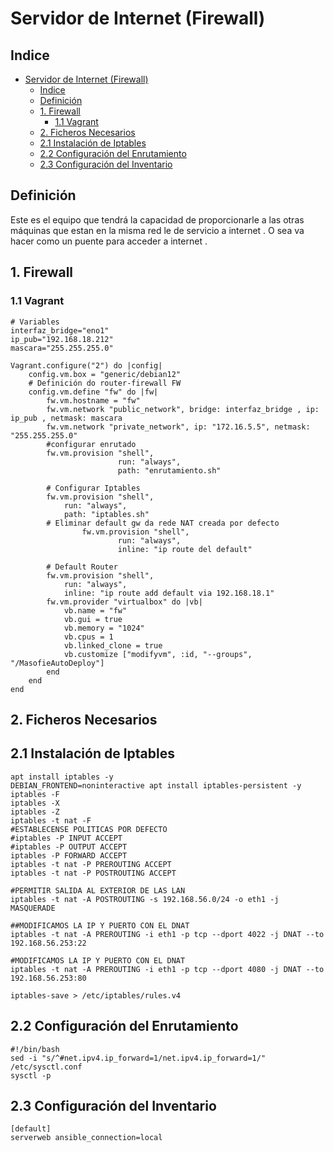 # Servidor de Internet (Firewall)

## Indice 
- [Servidor de Internet (Firewall)](#servidor-de-internet-firewall)
	- [Indice](#indice)
	- [Definición](#definición)
	- [1. Firewall](#1-firewall)
		- [1.1 Vagrant](#11-vagrant)
	- [2. Ficheros Necesarios](#2-ficheros-necesarios)
	- [2.1 Instalación de Iptables](#21-instalación-de-iptables)
	- [2.2 Configuración del Enrutamiento](#22-configuración-del-enrutamiento)
	- [2.3 Configuración del Inventario](#23-configuración-del-inventario)

## Definición

Este es el equipo que tendrá la capacidad de proporcionarle a las otras máquinas que estan en la misma red le de servicio a internet . O sea va hacer como un puente para acceder a internet .

## 1. Firewall 

### 1.1 Vagrant 

~~~
# Variables
interfaz_bridge="eno1"
ip_pub="192.168.18.212"
mascara="255.255.255.0"

Vagrant.configure("2") do |config|
	config.vm.box = "generic/debian12"
	# Definición do router-firewall FW
	config.vm.define "fw" do |fw|
		fw.vm.hostname = "fw"
		fw.vm.network "public_network", bridge: interfaz_bridge , ip: ip_pub , netmask: mascara
		fw.vm.network "private_network", ip: "172.16.5.5", netmask: "255.255.255.0"
		#configurar enrutado
		fw.vm.provision "shell",
                        run: "always",
                        path: "enrutamiento.sh"

		# Configurar Iptables
		fw.vm.provision "shell",
			run: "always",
			path: "iptables.sh"
		# Eliminar default gw da rede NAT creada por defecto
                fw.vm.provision "shell",
                        run: "always",
                        inline: "ip route del default"

		# Default Router
		fw.vm.provision "shell",
			run: "always",
			inline: "ip route add default via 192.168.18.1"
		fw.vm.provider "virtualbox" do |vb|
			vb.name = "fw"
			vb.gui = true
			vb.memory = "1024"
			vb.cpus = 1
			vb.linked_clone = true
			vb.customize ["modifyvm", :id, "--groups", "/MasofieAutoDeploy"]
		end
	end
end
~~~

## 2. Ficheros Necesarios 

## 2.1 Instalación de Iptables 

~~~
apt install iptables -y
DEBIAN_FRONTEND=noninteractive apt install iptables-persistent -y
iptables -F
iptables -X
iptables -Z
iptables -t nat -F
#ESTABLECENSE POLITICAS POR DEFECTO
#iptables -P INPUT ACCEPT
#iptables -P OUTPUT ACCEPT
iptables -P FORWARD ACCEPT
iptables -t nat -P PREROUTING ACCEPT
iptables -t nat -P POSTROUTING ACCEPT

#PERMITIR SALIDA AL EXTERIOR DE LAS LAN
iptables -t nat -A POSTROUTING -s 192.168.56.0/24 -o eth1 -j MASQUERADE

##MODIFICAMOS LA IP Y PUERTO CON EL DNAT
iptables -t nat -A PREROUTING -i eth1 -p tcp --dport 4022 -j DNAT --to 192.168.56.253:22

#MODIFICAMOS LA IP Y PUERTO CON EL DNAT
iptables -t nat -A PREROUTING -i eth1 -p tcp --dport 4080 -j DNAT --to 192.168.56.253:80

iptables-save > /etc/iptables/rules.v4
~~~

## 2.2 Configuración del Enrutamiento

~~~
#!/bin/bash
sed -i "s/^#net.ipv4.ip_forward=1/net.ipv4.ip_forward=1/" /etc/sysctl.conf
sysctl -p
~~~


## 2.3 Configuración del Inventario

~~~
[default]
serverweb ansible_connection=local
~~~
